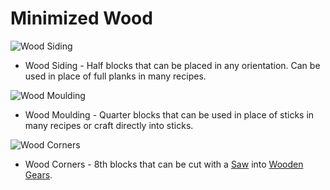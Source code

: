 # Minimized Wood


![Wood Siding](oredict:sidingWood) 
* Wood Siding - Half blocks that can be placed in any orientation. Can be used in place of full planks in many recipes.

![Wood Moulding](oredict:mouldingWood) 
* Wood Moulding - Quarter blocks that can be used in place of sticks in many recipes or craft directly into sticks.

![Wood Corners](oredict:cornerWood)
* Wood Corners - 8th blocks that can be cut with a [Saw](saw.md) into [Wooden Gears](../items/gear.md).